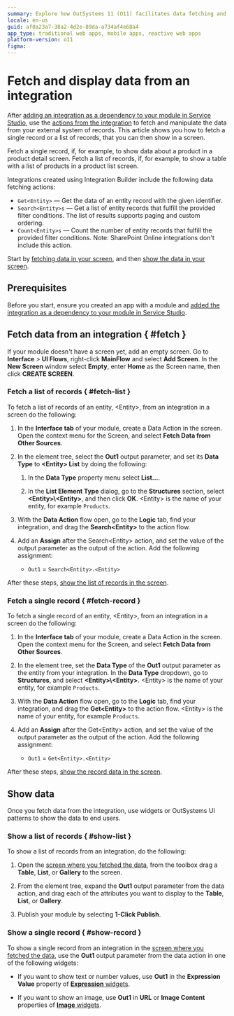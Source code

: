 ```yaml
---
summary: Explore how OutSystems 11 (O11) facilitates data fetching and display from integrations in application screens.
locale: en-us
guid: af0a23a7-38a2-4d2e-89da-a734af4e68a4
app_type: traditional web apps, mobile apps, reactive web apps
platform-version: o11
figma:
---
```


# Fetch and display data from an integration

After [adding an integration as a dependency to your module in Service Studio](../../../integration-with-systems/integration-builder/use.md#use), use the [actions from the integration](../../../integration-with-systems/integration-builder/structure.md) to fetch and manipulate the data from your external system of records. This article shows you how to fetch a single record or a list of records, that you can then show in a screen.

Fetch a single record, if, for example, to show data about a product in a product detail screen.
Fetch a list of records, if, for example, to show a table with a list of products in a product list screen.

Integrations created using Integration Builder include the following data fetching actions:

* `Get<Entity>` — Get the data of an entity record with the given identifier.
* `Search<Entity>s` — Get a list of entity records that fulfill the provided filter conditions. The list of results supports paging and custom ordering.
* `Count<Entity>s` — Count the number of entity records that fulfill the provided filter conditions. Note: SharePoint Online integrations don't include this action.

Start by [fetching data in your screen](#fetch-data), and then [show the data in your screen](#show-data).

## Prerequisites

Before you start, ensure you created an app with a module and [added the integration as a dependency to your module in Service Studio](../../../integration-with-systems/integration-builder/use.md#use).

## Fetch data from an integration { #fetch }

<div class="info" markdown="1">

If your module doesn't have a screen yet, add an empty screen. Go to **Interface** > **UI Flows**, right-click **MainFlow** and select **Add Screen**. In the **New Screen** window select **Empty**, enter **Home** as the Screen name, then click **CREATE SCREEN**.

</div>

### Fetch a list of records { #fetch-list }

To fetch a list of records of an entity, &lt;Entity&gt;, from an integration in a screen do the following:

1. In the **Interface tab** of your module, create a Data Action in the screen. Open the context menu for the Screen, and select **Fetch Data from Other Sources**.

1. In the element tree, select the **Out1** output parameter, and set its **Data Type** to **&lt;Entity&gt; List** by doing the following:
    
    1. In the **Data Type** property menu select **List...**.

    1. In the **List Element Type** dialog, go to the **Structures** section, select **&lt;Entity&gt;\\&lt;Entity&gt;**, and then click **OK**. &lt;Entity&gt; is the name of your entity, for example `Products`.

1. With the **Data Action** flow open, go to the **Logic** tab, find your integration, and drag the **Search&lt;Entity&gt;** to the action flow.

1. Add an **Assign** after the Search&lt;Entity&gt; action, and set the value of the output parameter as the output of the action. Add the following assignment:

    * `Out1` = `Search<Entity>.<Entity>`

After these steps, [show the list of records in the screen](#show-list).

### Fetch a single record { #fetch-record }

To fetch a single record of an entity, &lt;Entity&gt;, from an integration in a screen do the following:

1. In the **Interface tab** of your module, create a Data Action in the screen. Open the context menu for the Screen, and select **Fetch Data from Other Sources**.

1. In the element tree, set the **Data Type** of the **Out1** output parameter as the entity from your integration. In the **Data Type** dropdown, go to **Structures**, and select **&lt;Entity&gt;\\&lt;Entity&gt;**. &lt;Entity&gt; is the name of your entity, for example `Products`.

1. With the **Data Action** flow open, go to the **Logic** tab, find your integration, and drag the **Get&lt;Entity&gt;** to the action flow. &lt;Entity&gt; is the name of your entity, for example `Products`.

1. Add an **Assign** after the Get&lt;Entity&gt; action, and set the value of the output parameter as the output of the action. Add the following assignment:

    * `Out1` = `Get<Entity>.<Entity>`

After these steps, [show the record data in the screen](#show-record).

## Show data

Once you fetch data from the integration, use widgets or OutSystems UI patterns to show the data to end users.

### Show a list of records { #show-list }

To show a list of records from an integration, do the following:

1. Open the [screen where you fetched the data](#fetch-list), from the toolbox drag a **Table**, **List**, or **Gallery** to the screen.

1. From the element tree, expand the **Out1** output parameter from the data action, and drag each of the attributes you want to display to the **Table**, **List**, or **Gallery**.

1. Publish your module by selecting **1-Click Publish**.

### Show a single record { #show-record }

To show a single record from an integration in the [screen where you fetched the data](#fetch-record), use the **Out1** output parameter from the data action in one of the following widgets:

* If you want to show text or number values, use **Out1** in the **Expression Value** property of [**Expression** widgets](../../../ref/lang/auto/servicestudio-plugin-nrwidgets-expression.md).

* If you want to show an image, use **Out1** in **URL** or **Image Content** properties of [**Image** widgets](../../../ref/lang/auto/servicestudio-plugin-nrwidgets-image.md).
